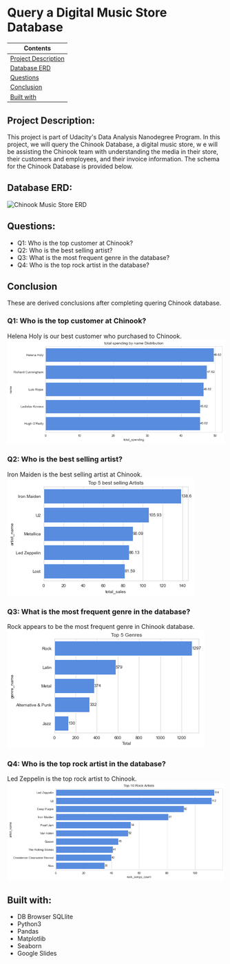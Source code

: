 # **Query a Digital Music Store Database**

| Contents 											 	   	|
| -------- 											 	   	|
| [Project Description](#Project-Description)			   	|
| [Database ERD](#Database-ERD) 		   					|
| [Questions](#questions)									|
| [Conclusion](#Conclusion)									|
| [Built with](#Built-with)							   		|

## Project Description: 
This project is part of Udacity's Data Analysis Nanodegree Program. In this project, we will query the Chinook Database, a digital music store, w
e will be assisting the Chinook team with understanding the media in their store, their customers and employees, 
and their invoice information. The schema for the Chinook Database is provided below. 


## Database ERD:
![Chinook Music Store ERD](https://video.udacity-data.com/topher/2017/June/5956d5ee_screen-shot-2017-06-29-at-10.51.15-pm/screen-shot-2017-06-29-at-10.51.15-pm.png)


## Questions:
- Q1: Who is the top customer at Chinook?
- Q2: Who is the best selling artist?
- Q3: What is the most frequent genre in the database?
- Q4: Who is the top rock artist in the database?


## Conclusion
These are derived conclusions after completing quering Chinook database.

### Q1: Who is the top customer at Chinook?
Helena Holy is our best customer who purchased to Chinook.
![Top 5 Customers](https://raw.githubusercontent.com/xShaimaa/Udacity-Data-Analysis-Nanodegree-FWD/main/04-Query-a-Digital-Music-Store-Database/img/q1.png)

### Q2: Who is the best selling artist?
Iron Maiden is the best selling artist at Chinook. 
![Top 5 Best Selling Artists](https://raw.githubusercontent.com/xShaimaa/Udacity-Data-Analysis-Nanodegree-FWD/main/04-Query-a-Digital-Music-Store-Database/img/q2.png)

### Q3: What is the most frequent genre in the database?
Rock appears to be the most frequent genre in Chinook database.
![Most Frequent Genres](https://raw.githubusercontent.com/xShaimaa/Udacity-Data-Analysis-Nanodegree-FWD/main/04-Query-a-Digital-Music-Store-Database/img/q3.png)

### Q4: Who is the top rock artist in the database?
Led Zeppelin is the top rock artist to Chinook.
![Top 10 Rock Artists](https://raw.githubusercontent.com/xShaimaa/Udacity-Data-Analysis-Nanodegree-FWD/main/04-Query-a-Digital-Music-Store-Database/img/q4.png)


## Built with:		
- DB Browser SQLlite	
- Python3	   	
- Pandas				
- Matplotlib	
- Seaborn
- Google Slides		
